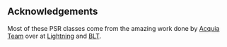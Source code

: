 ## Acknowledgements

Most of these PSR classes come from the amazing work done by [Acquia Team](https://www.acquia.com/) over at [Lightning](https://github.com/acquia/lightning) and [BLT](https://github.com/acquia/blt).
